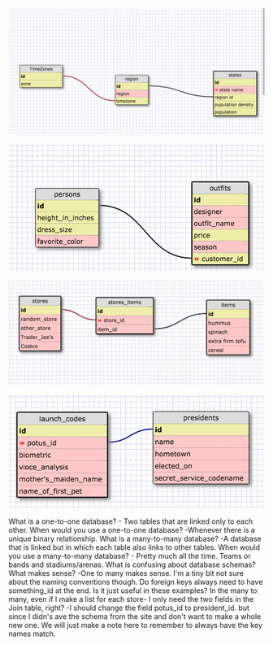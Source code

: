 

![regions and state](imgs/regions_states.png "Regions and States")

![fashion](imgs/clueless.png "Cher From Clueless List")

![grocery lists](imgs/groceries.png "Costco and Trader Joe's")

![password](imgs/potus_one_to_one.png "Launchcodes")




What is a one-to-one database?
	- Two tables that are linked only to each other.
When would you use a one-to-one database? 
	-Whenever there is a unique binary relationship. 
What is a many-to-many database?
	-A database that is linked but in which each table also links to other tables.
When would you use a many-to-many database? 
	- Pretty much all the time. Teams or bands and stadiums/arenas. 
What is confusing about database schemas? What makes sense? 
	-One to many makes sense. I'm a tiny bit not sure about the naming conventions though. Do foreign keys always need to have something_id at the end. Is it just useful in these examples?
	In the many to many, even if I make a list for each store-  I only need the two fields in the Join table, right?
	-I should change the field potus_id to president_id. but since I didn's ave the schema from the site and don't want to make a whole new one. We will just make a note here to remember to always have the key names match.


